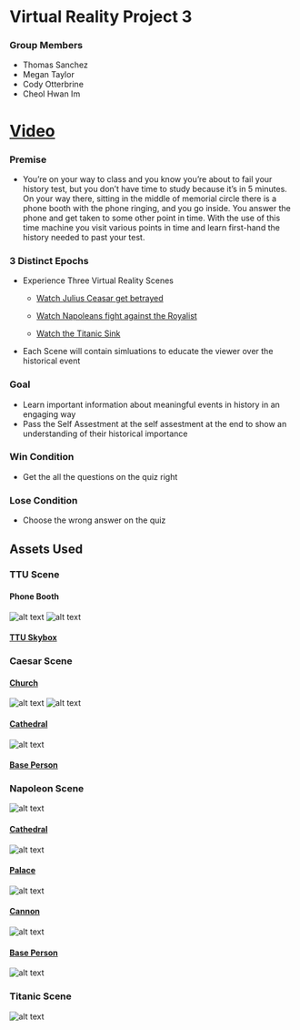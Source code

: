 # Virtual Reality Project 3
### Group Members
- Thomas Sanchez
- Megan Taylor
- Cody Otterbrine
- Cheol Hwan Im

# [Video](https://youtu.be/Qpr-1fpCh-M)

### Premise
- You’re on your way to class and you know you’re about to fail your history test, but you don’t have time to study because it’s in 5 minutes. On your way there, sitting in the middle of memorial circle there is a phone booth with the phone ringing, and you go inside. You answer the phone and get taken to some other point in time. With the use of this time machine you visit various points in time and learn first-hand the history needed to past your test.

### 3 Distinct Epochs
- Experience Three Virtual Reality Scenes
  - [Watch Julius Ceasar get betrayed](https://en.wikipedia.org/wiki/Assassination_of_Julius_Caesar)
  
  - [Watch Napoleans fight against the Royalist](https://en.wikipedia.org/wiki/13_Vend%C3%A9miaire)
  
  - [Watch the Titanic Sink](https://en.wikipedia.org/wiki/Sinking_of_the_RMS_Titanic)
- Each Scene will contain simluations to educate the viewer over the historical event

### Goal
- Learn important information about meaningful events in history in an engaging way
- Pass the Self Assestment at the self assestment at the end to show an understanding of their historical importance

### Win Condition
+ Get the all the questions on the quiz right

### Lose Condition
+ Choose the wrong answer on the quiz

## Assets Used

### TTU Scene
#### Phone Booth
![alt text](https://github.com/Thomas245166/Virtual_Reality_Project_3/blob/master/Asset%20Pictures/TTU.png)
![alt text](https://github.com/Thomas245166/Virtual_Reality_Project_3/blob/master/Asset%20Pictures/Phone%20Booth.png)
#### [TTU Skybox](https://www.google.com/maps/place/Memorial+Circle,+Lubbock,+TX+79415/@33.584399,-101.8757688,17.75z/data=!4m5!3m4!1s0x86fe12b3cd90586f:0xc8751ae775183e1f!8m2!3d33.5846133!4d-101.8746735)

### Caesar Scene
#### [Church](https://poly.google.com/view/3gIlXOyZxna)
![alt text](https://github.com/Thomas245166/Virtual_Reality_Project_3/blob/master/Asset%20Pictures/Caesar%20Scene%20Tone.png)
![alt text](https://github.com/Thomas245166/Virtual_Reality_Project_3/blob/master/Asset%20Pictures/Caesar%20Scene.png)
#### [Cathedral](https://poly.google.com/view/fEJKTKNRAsN)
![alt text](https://github.com/Thomas245166/Virtual_Reality_Project_3/blob/master/Asset%20Pictures/Caesar%20People%20Models.png)
#### [Base Person](https://poly.google.com/view/c3Ibh9I3udk)

### Napoleon Scene
![alt text](https://github.com/Thomas245166/Virtual_Reality_Project_3/blob/master/Asset%20Pictures/France%20Scene.png)
#### [Cathedral](https://poly.google.com/view/fEJKTKNRAsN)
![alt text](https://github.com/Thomas245166/Virtual_Reality_Project_3/blob/master/Asset%20Pictures/Napoleon%20Scene.png)
#### [Palace](https://poly.google.com/view/3Xf6ko_eSAC)
![alt text](https://github.com/Thomas245166/Virtual_Reality_Project_3/blob/master/Asset%20Pictures/Napoleon.png)
#### [Cannon](https://assetstore.unity.com/packages/3d/props/weapons/16th-century-cannon-70417)
![alt text](https://github.com/Thomas245166/Virtual_Reality_Project_3/blob/master/Asset%20Pictures/Cannon%20Model.png)
#### [Base Person](https://poly.google.com/view/c3Ibh9I3udk)
![alt text](https://github.com/Thomas245166/Virtual_Reality_Project_3/blob/master/Asset%20Pictures/Soldier%20Shooting%20Position.png)

### Titanic Scene
![alt text](https://github.com/Thomas245166/Virtual_Reality_Project_3/blob/master/Asset%20Pictures/Titanic%20Scene.png)




